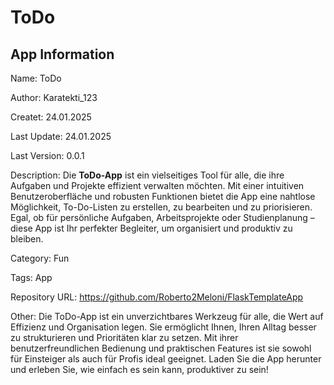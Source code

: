 # ToDo

## App Information

Name: ToDo

Author: Karatekti_123

Createt: 24.01.2025

Last Update: 24.01.2025

Last Version: 0.0.1

Description: Die **ToDo-App** ist ein vielseitiges Tool für alle, die ihre Aufgaben und Projekte effizient verwalten möchten. Mit einer intuitiven Benutzeroberfläche und robusten Funktionen bietet die App eine nahtlose Möglichkeit, To-Do-Listen zu erstellen, zu bearbeiten und zu priorisieren. Egal, ob für persönliche Aufgaben, Arbeitsprojekte oder Studienplanung – diese App ist Ihr perfekter Begleiter, um organisiert und produktiv zu bleiben.

Category: Fun

Tags: App

Repository URL: https://github.com/Roberto2Meloni/FlaskTemplateApp

Other: Die ToDo-App ist ein unverzichtbares Werkzeug für alle, die Wert auf Effizienz und Organisation legen. Sie ermöglicht Ihnen, Ihren Alltag besser zu strukturieren und Prioritäten klar zu setzen. Mit ihrer benutzerfreundlichen Bedienung und praktischen Features ist sie sowohl für Einsteiger als auch für Profis ideal geeignet. Laden Sie die App herunter und erleben Sie, wie einfach es sein kann, produktiver zu sein!
